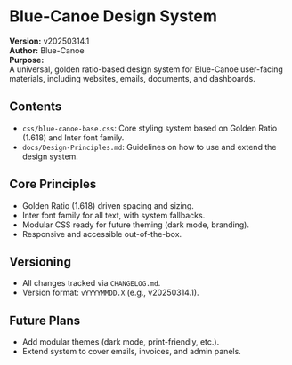 # Blue-Canoe Design System

**Version:** v20250314.1  
**Author:** Blue-Canoe  
**Purpose:**  
A universal, golden ratio-based design system for Blue-Canoe user-facing materials, including websites, emails, documents, and dashboards. 

## Contents

- `css/blue-canoe-base.css`: Core styling system based on Golden Ratio (1.618) and Inter font family.
- `docs/Design-Principles.md`: Guidelines on how to use and extend the design system.

## Core Principles

- Golden Ratio (1.618) driven spacing and sizing.
- Inter font family for all text, with system fallbacks.
- Modular CSS ready for future theming (dark mode, branding).
- Responsive and accessible out-of-the-box.

## Versioning

- All changes tracked via `CHANGELOG.md`.
- Version format: `vYYYYMMDD.X` (e.g., v20250314.1).

## Future Plans

- Add modular themes (dark mode, print-friendly, etc.).
- Extend system to cover emails, invoices, and admin panels.
